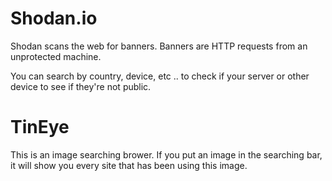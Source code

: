 # Shodan.io 

Shodan scans the web for banners. Banners are HTTP requests from an unprotected machine. 

You can search by country, device, etc .. to check if your server or other device to see if they're not public.

# TinEye

This is an image searching brower. If you put an image in the searching bar, it will show you every site that has been using this image. 

